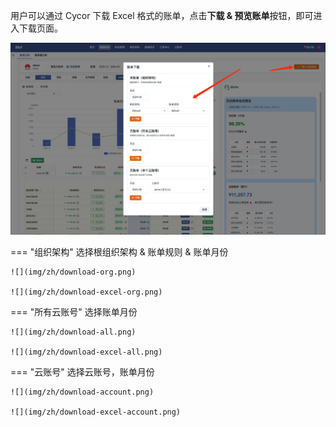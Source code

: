 用户可以通过 Cycor 下载 Excel 格式的账单，点击**下载 & 预览账单**按钮，即可进入下载页面。

![](img/zh/download-button.png)

=== "组织架构"
    选择根组织架构 & 账单规则 & 账单月份

    ![](img/zh/download-org.png)

    ![](img/zh/download-excel-org.png)

=== "所有云账号"
    选择账单月份

    ![](img/zh/download-all.png)

    ![](img/zh/download-excel-all.png)

=== "云账号"
    选择云账号，账单月份

    ![](img/zh/download-account.png)

    ![](img/zh/download-excel-account.png)
